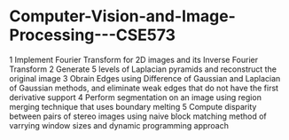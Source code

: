# Computer-Vision-and-Image-Processing---CSE573

1 Implement Fourier Transform for 2D images and its Inverse Fourier Transform
2 Generate 5 levels of Laplacian pyramids and reconstruct the original image
3 Obrain Edges using Difference of Gaussian and Laplacian of Gaussian methods, and eliminate weak edges that do not have the first derivative support
4 Perform segmentation on an image using region merging technique that uses boundary melting
5 Compute disparity between pairs of stereo images using naive block matching method of varrying window sizes and dynamic programming approach
